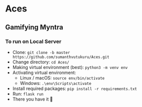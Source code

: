 # Aces

## Gamifying Myntra

### To run on Local Server
+ Clone: `git clone -b master https://github.com/sumanthvutukuru/Aces.git`
+ Change directory: `cd Aces/`
+ Making virtual environment (best): `python3 -m venv env`
+ Activating virtual environment:
  + Linux / macOS: `source env/bin/activate`
  + Windows: `.\env\Scripts\activate`
+ Install required packages: `pip install -r requirements.txt`
+ Run: `flask run`
+ There you have it :partying_face:
